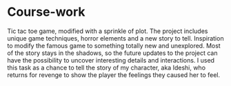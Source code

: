 # Course-work
Tic tac toe game, modified with a sprinkle of plot. The project includes unique game techniques, horror elements and a new story to tell. Inspiration to modify the famous game to something totally new and unexplored. Most of the story stays in the shadows, so the future updates to the project can have the possibility to uncover interesting details and interactions. I used this task as a chance to tell the story of my character, aka Ideshi, who returns for revenge to show the player the feelings they caused her to feel.
